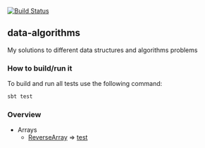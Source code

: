 
[![Build Status](https://travis-ci.org/viktor-podzigun/data-algorithms.svg?branch=master)](https://travis-ci.org/viktor-podzigun/data-algorithms)

## data-algorithms
My solutions to different data structures and algorithms problems

### How to build/run it

To build and run all tests use the following command:
```bash
sbt test
```

### Overview

* Arrays
  * [ReverseArray](src/main/java/algorithms/array/ReverseArray.java) => [test](src/test/scala/algorithms/array/ReverseArraySpec.scala)